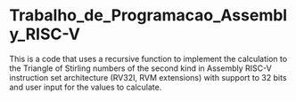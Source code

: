 # Trabalho_de_Programacao_Assembly_RISC-V
This is a code that uses a recursive function to implement the calculation to the Triangle of Stirling numbers of the second kind in Assembly RISC-V instruction set architecture (RV32I, RVM extensions) with support to 32 bits and user input for the values to calculate.
